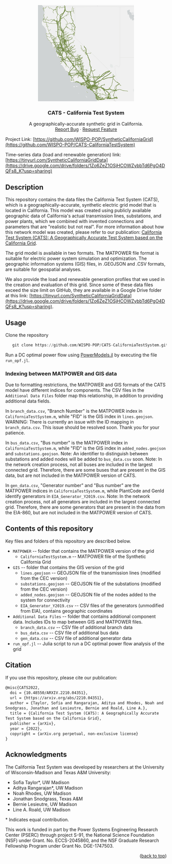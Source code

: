 <!-- PROJECT LOGO -->
<br />
<div align="center">
  <a href="https://github.com/WISPO-POP/CATS-CaliforniaTestSystem">
    <img src="logo.png" alt="Logo" width="300" height="300">
  </a>

<h3 align="center">CATS - California Test System</h3>

  <p align="center">
    A geographically-accurate synthetic grid in California.
    <!-- <br /> -->
    <!-- <a href="https://github.com/WISPO-POP/CATS-CaliforniaTestSystem"><strong>View Documentation »</strong></a> -->
    <!-- <br /> -->
    <br />
    <a href="https://github.com/WISPO-POP/CATS-CaliforniaTestSystem/issues">Report Bug</a>
    ·
    <a href="https://github.com/WISPO-POP/CATS-CaliforniaTestSystem/issues">Request Feature</a>
  </p>
</div>


Project Link: [https://github.com/WISPO-POP/SyntheticCaliforniaGrid](https://github.com/WISPO-POP/CATS-CaliforniaTestSystem)

Time-series data (load and renewable generation) link: [https://tinyurl.com/SyntheticCaliforniaGridData](https://drive.google.com/drive/folders/1Zo6ZeZ1OSjHCOWZybbTd6PgO4DQFs8_K?usp=sharing)

## Description
This repository contains the data files the California Test System (CATS), which is a geographically-accurate, synthetic electric grid model that is located in California. This model was created using publicly available geographic data of California's actual transmission lines, substations, and power plants, which we combined with invented connections and parameters that are "realistic but not real". For more information about how this network model was created, please refer to our publication: [California Test System (CATS): A Geographically Accurate Test System based on the California Grid](https://arxiv.org/abs/2210.04351).

The grid model is available in two formats. The MATPOWER file format is suitable for electric power system simulation and optimization. The geographic information systems (GIS) files, in .GEOJSON and .CSV formats, are suitable for geospatial analyses.

We also provide the load and renewable generation profiles that we used in the creation and evaluation of this grid. Since some of these data files exceed the size limit on GitHub, they are available in a Google Drive folder at this link: [https://tinyurl.com/SyntheticCaliforniaGridData](https://drive.google.com/drive/folders/1Zo6ZeZ1OSjHCOWZybbTd6PgO4DQFs8_K?usp=sharing).

## Usage
Clone the repository
```julia
   git clone https://github.com/WISPO-POP/CATS-CaliforniaTestSystem.git
```

Run a DC optimal power flow using [PowerModels.jl](https://github.com/lanl-ansi/PowerModels.jl) by executing the file `run_opf.jl`.

### Indexing between MATPOWER and GIS data
Due to formatting restrictions, the MATPOWER and GIS formats of the CATS model have different indices for components. The CSV files in the `Additional Data Files` folder map this relationship, in addition to providing additional data fields. 

In `branch_data.csv`, "Branch Number" is the MATPOWER index in `CaliforniaTestSystem.m`, while "FID" is the GIS index in `lines.geojson`. WARNING: There is currently an issue with the ID mapping in `branch_data.csv`. This issue should be resolved soon. Thank you for your patience.

In `bus_data.csv`, "Bus number" is the MATPOWER index in `CaliforniaTestSystem.m`, while "FID" is the GIS index in `added_nodes.geojson` and `substations.geojson`. Note: An identifier to distinguish between substations and added nodes will be added to `bus_data.csv` soon. Note: In the network creation process, not all buses are included in the largest connected grid. Therefore, there are some buses that are present in the GIS data, but are not included in the MATPOWER version of CATS.

In `gen_data.csv`, "Generator number" and "Bus number" are the MATPOWER indices in `CaliforniaTestSystem.m`, while PlantCode and GenId identify generators in `EIA_Generator_Y2019.csv`. Note: In the network creation process, not all generators are included in the largest connected grid. Therefore, there are some generators that are present in the data from the EIA-860, but are not included in the MATPOWER version of CATS.

## Contents of this repository
Key files and folders of this repository are described below.

* `MATPOWER` -- folder that contains the MATPOWER version of the grid
  * `CaliforniaTestSystem.m` -- MATPOWER file of the Synthetic California Grid
* `GIS` -- folder that contains the GIS version of the grid 
  * `lines.geojson` -- GEOJSON file of the transmission lines (modified from the CEC version)
  * `substations.geojson` -- GEOJSON file of the substations (modified from the CEC version)
  * `added_nodes.geojson` -- GEOJSON file of the nodes added to the system for connectivity
  * `EIA_Generator_Y2019.csv` -- CSV files of the generators (unmodified from EIA), contains geographic coordinates
* `Additional Data Files` -- folder that contains additional component data. Includes IDs to map between GIS and MATPOWER files.
  * `branch_data.csv` -- CSV file of additional branch data
  * `bus_data.csv` -- CSV file of additional bus data
  * `gen_data.csv` -- CSV file of additional generator data
* `run_opf.jl` -- Julia script to run a DC optimal power flow analysis of the grid

## Citation
If you use this repository, please cite our publication:
```
@misc{CATS2022,
  doi = {10.48550/ARXIV.2210.04351},
  url = {https://arxiv.org/abs/2210.04351},
  author = {Taylor, Sofia and Rangarajan, Aditya and Rhodes, Noah and Snodgrass, Jonathan and Lesieutre, Bernie and Roald, Line A.},
  title = {California Test System (CATS): A Geographically Accurate Test System based on the California Grid},
  publisher = {arXiv},
  year = {2022},
  copyright = {arXiv.org perpetual, non-exclusive license}
}
```

<!-- LICENSE -->
<!-- ## License
UNCOMMENT THIS SECTION AND ADD LICENSE FILE IF MADE PUBLIC.
Distributed under the UW License. See `LICENSE.txt` for more information. -->

<!-- ## Contact
UNCOMMENT THIS SECTION AND ADD CONTACT DETAILS IF MADE PUBLIC.
Your Name - [@twitter_handle](https://twitter.com/twitter_handle) - email@email_client.com

Project Link: [https://github.com/github_username/repo_name](https://github.com/github_username/repo_name) -->

## Acknowledgments

The California Test System was developed by researchers at the University of Wisconsin-Madison and Texas A&M University:

* Sofia Taylor\*, UW Madison
* Aditya Rangarajan\*, UW Madison
* Noah Rhodes, UW Madison
* Jonathan Snodgrass, Texas A&M
* Bernie Lesieutre, UW Madison
* Line A. Roald, UW Madison

\* Indicates equal contribution.


This work is funded in part by the Power Systems Engineering Research Center (PSERC) through project S-91, the National Science Foundation (NSF) under Grant. No. ECCS-2045860, and the NSF Graduate Research Fellowship Program under Grant No. DGE-1747503.

<p align="right">(<a href="#top">back to top</a>)</p>
